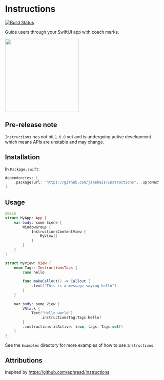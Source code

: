 # Instructions

[![Build Status](https://github.com/jakeheis/Instructions/workflows/Build/badge.svg)](https://github.com/jakeheis/SwiftCLI/actions)

Guide users through your SwiftUI app with coach marks.

<img src=".github/Screenshot.png" width="240">

## Pre-release note

`Instructions` has not hit `1.0.0` yet and is undergoing active development which means APIs are unstable and may change.

## Installation

In `Package.swift`:

```swift
dependencies: [
    .package(url: "https://github.com/jakeheis/Instructions", .upToNextMajor(from: "0.0.1"))
]
```

## Usage

```swift
@main
struct MyApp: App {
    var body: some Scene {
        WindowGroup {
            InstructionsContentView {
                MyView()
            }
        }
    }
}

struct MyView: View {
    enum Tags: InstructionsTags {
        case hello
        
        func makeCallout() -> Callout {
            .text("This is a message saying hello")
        }
    }
    
    var body: some View {
        VStack {
            Text("Hello world")
                .instructionsTag(Tags.hello)
        }
        .instructions(isActive: true, tags: Tags.self)
    }
}
```

See the `Examples` directory for more examples of how to use `Instructions`.

## Attributions

Inspired by https://github.com/ephread/Instructions
